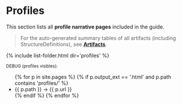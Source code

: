 

# Profiles

This section lists all **profile narrative pages** included in the guide.

> For the auto-generated summary tables of all artifacts (including StructureDefinitions), see **[Artifacts](artifacts.html)**.

{% include list-folder.html dir='profiles' %}

<p><small>DEBUG (profiles visibles):</small></p>
<ul>
{% for p in site.pages %}
  {% if p.output_ext == '.html' and p.path contains 'profiles/' %}
    <li>{{ p.path }} → {{ p.url }}</li>
  {% endif %}
{% endfor %}
</ul>

